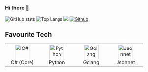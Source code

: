 ### Hi there 👋
![GitHub stats](https://github-readme-stats.vercel.app/api?username=jerimkaura&show_icons=true&theme=tokyonight)
![Top Langs](https://github-readme-stats.vercel.app/api/top-langs/?username=jerimkaura&theme=tokyonight)
![](https://visitor-badge.laobi.icu/badge?page_id=jerimkaura.jerimkaura)
[![Github](https://img.shields.io/github/followers/jerimkaura?label=Follow&style=social)](https://github.com/jerimkaura)

## Favourite Tech
  <table>
  <tr>
    <td align="center" width="96">
      <a href="#macropower-tech">
        <img src="https://devicons.github.io/devicon/devicon.git/icons/csharp/csharp-original.svg" width="48" height="48" alt="C#" />
      </a>
      <br>C#&nbsp;(Core)
    </td>
    <td align="center" width="96">
      <a href="#macropower-tech">
        <img src="https://devicons.github.io/devicon/devicon.git/icons/python/python-original.svg" width="48" height="48" alt="Python" />
      </a>
      <br>Python
    </td>
    <td align="center" width="96">
      <a href="#macropower-tech">
        <img src="https://devicons.github.io/devicon/devicon.git/icons/go/go-original.svg" width="48" height="48" alt="Golang" />
      </a>
      <br>Golang
    </td>
    <td align="center" width="96">
      <a href="#macropower-tech">
        <img src="https://jsonnet.org/img/isologo.svg" width="48" height="48" alt="Jsonnet" />
      </a>
      <br>Jsonnet
    </td>
    </table>
